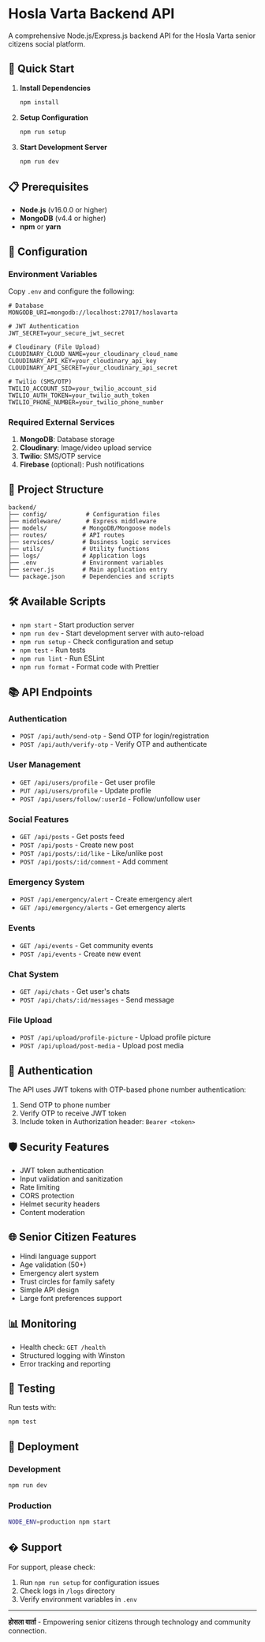 # Hosla Varta Backend API

A comprehensive Node.js/Express.js backend API for the Hosla Varta senior citizens social platform.

## 🚀 Quick Start

1. **Install Dependencies**
   ```bash
   npm install
   ```

2. **Setup Configuration**
   ```bash
   npm run setup
   ```

3. **Start Development Server**
   ```bash
   npm run dev
   ```

## 📋 Prerequisites

- **Node.js** (v16.0.0 or higher)
- **MongoDB** (v4.4 or higher)
- **npm** or **yarn**

## 🔧 Configuration

### Environment Variables

Copy `.env` and configure the following:

```env
# Database
MONGODB_URI=mongodb://localhost:27017/hoslavarta

# JWT Authentication
JWT_SECRET=your_secure_jwt_secret

# Cloudinary (File Upload)
CLOUDINARY_CLOUD_NAME=your_cloudinary_cloud_name
CLOUDINARY_API_KEY=your_cloudinary_api_key
CLOUDINARY_API_SECRET=your_cloudinary_api_secret

# Twilio (SMS/OTP)
TWILIO_ACCOUNT_SID=your_twilio_account_sid
TWILIO_AUTH_TOKEN=your_twilio_auth_token
TWILIO_PHONE_NUMBER=your_twilio_phone_number
```

### Required External Services

1. **MongoDB**: Database storage
2. **Cloudinary**: Image/video upload service
3. **Twilio**: SMS/OTP service
4. **Firebase** (optional): Push notifications

## 📁 Project Structure

```
backend/
├── config/           # Configuration files
├── middleware/       # Express middleware
├── models/          # MongoDB/Mongoose models
├── routes/          # API routes
├── services/        # Business logic services
├── utils/           # Utility functions
├── logs/            # Application logs
├── .env             # Environment variables
├── server.js        # Main application entry
└── package.json     # Dependencies and scripts
```

## 🛠️ Available Scripts

- `npm start` - Start production server
- `npm run dev` - Start development server with auto-reload
- `npm run setup` - Check configuration and setup
- `npm test` - Run tests
- `npm run lint` - Run ESLint
- `npm run format` - Format code with Prettier

## 📚 API Endpoints

### Authentication
- `POST /api/auth/send-otp` - Send OTP for login/registration
- `POST /api/auth/verify-otp` - Verify OTP and authenticate

### User Management
- `GET /api/users/profile` - Get user profile
- `PUT /api/users/profile` - Update profile
- `POST /api/users/follow/:userId` - Follow/unfollow user

### Social Features
- `GET /api/posts` - Get posts feed
- `POST /api/posts` - Create new post
- `POST /api/posts/:id/like` - Like/unlike post
- `POST /api/posts/:id/comment` - Add comment

### Emergency System
- `POST /api/emergency/alert` - Create emergency alert
- `GET /api/emergency/alerts` - Get emergency alerts

### Events
- `GET /api/events` - Get community events
- `POST /api/events` - Create new event

### Chat System
- `GET /api/chats` - Get user's chats
- `POST /api/chats/:id/messages` - Send message

### File Upload
- `POST /api/upload/profile-picture` - Upload profile picture
- `POST /api/upload/post-media` - Upload post media

## 🔐 Authentication

The API uses JWT tokens with OTP-based phone number authentication:

1. Send OTP to phone number
2. Verify OTP to receive JWT token
3. Include token in Authorization header: `Bearer <token>`

## 🛡️ Security Features

- JWT token authentication
- Input validation and sanitization
- Rate limiting
- CORS protection
- Helmet security headers
- Content moderation

## 🌐 Senior Citizen Features

- Hindi language support
- Age validation (50+)
- Emergency alert system
- Trust circles for family safety
- Simple API design
- Large font preferences support

## 📊 Monitoring

- Health check: `GET /health`
- Structured logging with Winston
- Error tracking and reporting

## 🧪 Testing

Run tests with:
```bash
npm test
```

## 🚀 Deployment

### Development
```bash
npm run dev
```

### Production
```bash
NODE_ENV=production npm start
```

## � Support

For support, please check:
1. Run `npm run setup` for configuration issues
2. Check logs in `/logs` directory
3. Verify environment variables in `.env`

---

**होसला वार्ता** - Empowering senior citizens through technology and community connection.
